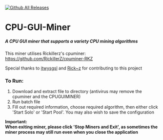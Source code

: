 [![Github All Releases](https://img.shields.io/github/downloads/CryptoDevelopmentServices/GUI-CPU-Miner/total.svg)]()

# CPU-GUI-Miner
##### A CPU GUI miner that supports a variety CPU mining algorithms

This miner utilises Rickillerz's cpuminer: https://github.com/RickillerZ/cpuminer-RKZ

Special thanks to [itwysgsl](https://github.com/itwysgsl) and [Rick~z](https://github.com/RickillerZ) for contributing to this project

### To Run:

1. Download and extract file to directory (antivirus may remove the cpuminer and the CPUGUIMINER)
2. Run batch file
3. Fill out required information, choose required algorithm, then either click 'Start Solo' or 'Start Pool'. You may also wish to save the configuration

**Important:**   
**When exiting miner, please click 'Stop Miners and Exit', as sometimes the miner process may still run even when you close the application**
<!-- 
![Before](https://i.imgur.com/EoyR28O.png)

![After](https://i.imgur.com/dSb0zDP.png)

![Solo and Pool Mining](https://i.imgur.com/sJ34kgL.png) -->

<!-- **If you like this miner, please star and feel free to donate:**
* BTC: 16SfAxbTZx3aiZHmvJCdwwqB891Evy2A65
* ETH: 0x33165abBFde38781e05f9234FAc68Eb59fe1c6db
* DOGE: DBpQRejibiXaNUQSsEqPWWrwe32xgswmZm
* SUGAR: sugar1qtl7u435t4jly2hdaa7hrcv5qkpvwa0spd9zzc7 -->
